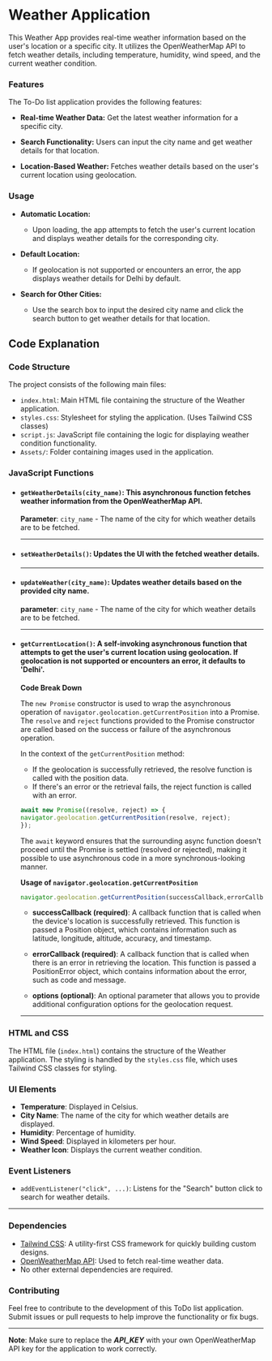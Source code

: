 # Weather Application

This Weather App provides real-time weather information based on the user's location or a specific city. It utilizes the OpenWeatherMap API to fetch weather details, including temperature, humidity, wind speed, and the current weather condition.

### Features

The To-Do list application provides the following features:

- **Real-time Weather Data:** Get the latest weather information for a specific city.

- **Search Functionality:** Users can input the city name and get weather details for that location.

- **Location-Based Weather:** Fetches weather details based on the user's current location using geolocation.

### Usage
- **Automatic Location:**
  - Upon loading, the app attempts to fetch the user's current location and displays weather details for the corresponding city.

- **Default Location:**
  - If geolocation is not supported or encounters an error, the app displays weather details for Delhi by default.
  
- **Search for Other Cities:**
  -  Use the search box to input the desired city name and click the search button to get weather details for that location.

## Code Explanation

### Code Structure

The project consists of the following main files:

- `index.html`: Main HTML file containing the structure of the Weather application.
- `styles.css`: Stylesheet for styling the application. (Uses Tailwind CSS classes)
- `script.js`: JavaScript file containing the logic for displaying weather condition functionality.
- `Assets/`: Folder containing images used in the application.

### JavaScript Functions

- #### `getWeatherDetails(city_name)`: This asynchronous function fetches weather information from the OpenWeatherMap API.
  **Parameter**: `city_name` - The name of the city for which weather details are to be fetched.

  ---
- #### `setWeatherDetails()`: Updates the UI with the fetched weather details.

  ---
- #### `updateWeather(city_name)`: Updates weather details based on the provided city name.
  **parameter**: `city_name` - The name of the city for which weather details are to be fetched.

  ---
- #### `getCurrentLocation()`: A self-invoking asynchronous function that attempts to get the user's current location using geolocation. If geolocation is not supported or encounters an error, it defaults to 'Delhi'.
    **Code Break Down**

    The `new Promise` constructor is used to wrap the asynchronous operation of `navigator.geolocation.getCurrentPosition` into a Promise. The `resolve` and `reject` functions provided to the Promise constructor are called based on the success or failure of the asynchronous operation.

    In the context of the `getCurrentPosition` method:
    - If the geolocation is successfully retrieved, the resolve function is called with the position data.
    - If there's an error or the retrieval fails, the reject function is called with an error.

    ```js
    await new Promise((resolve, reject) => {
    navigator.geolocation.getCurrentPosition(resolve, reject);
    });
    ```

    The `await` keyword ensures that the surrounding async function doesn't proceed until the Promise is settled (resolved or rejected), making it possible to use asynchronous code in a more synchronous-looking manner.

    **Usage of `navigator.geolocation.getCurrentPosition`**

    ```js
    navigator.geolocation.getCurrentPosition(successCallback,errorCallback,options);
    ```

    - **successCallback (required)**: A callback function that is called when the device's location is successfully retrieved. This function is passed a Position object, which contains information such as latitude, longitude, altitude, accuracy, and timestamp.

    - **errorCallback (required)**: A callback function that is called when there is an error in retrieving the location. This function is passed a PositionError object, which contains information about the error, such as code and message.

    - **options (optional)**: An optional parameter that allows you to provide additional configuration options for the geolocation request.
  
  ---
### HTML and CSS

The HTML file (`index.html`) contains the structure of the Weather application. The styling is handled by the `styles.css` file, which uses Tailwind CSS classes for styling.

### UI Elements

- **Temperature**: Displayed in Celsius.
- **City Name**: The name of the city for which weather details are displayed.
- **Humidity**: Percentage of humidity.
- **Wind Speed**: Displayed in kilometers per hour.
- **Weather Icon**: Displays the current weather condition.

### Event Listeners

- `addEventListener("click", ...)`: Listens for the "Search" button click to search for weather details.

---
### Dependencies

- [Tailwind CSS](https://tailwindcss.com/): A utility-first CSS framework for quickly building custom designs.
- [OpenWeatherMap API](https://openweathermap.org/api): Used to fetch real-time weather data.
- No other external dependencies are required.

### Contributing

Feel free to contribute to the development of this ToDo list application. Submit issues or pull requests to help improve the functionality or fix bugs.

---

**Note**: Make sure to replace the ***API_KEY*** with your own OpenWeatherMap API key for the application to work correctly.